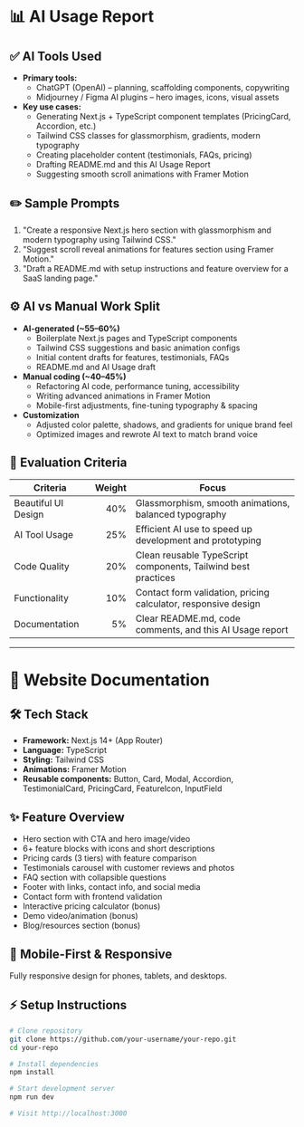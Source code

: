 # 📊 AI Usage Report

## ✅ AI Tools Used
- **Primary tools:**
  - ChatGPT (OpenAI) – planning, scaffolding components, copywriting
  - Midjourney / Figma AI plugins – hero images, icons, visual assets
- **Key use cases:**
  - Generating Next.js + TypeScript component templates (PricingCard, Accordion, etc.)
  - Tailwind CSS classes for glassmorphism, gradients, modern typography
  - Creating placeholder content (testimonials, FAQs, pricing)
  - Drafting README.md and this AI Usage Report
  - Suggesting smooth scroll animations with Framer Motion

## ✏️ Sample Prompts
1. "Create a responsive Next.js hero section with glassmorphism and modern typography using Tailwind CSS."
2. "Suggest scroll reveal animations for features section using Framer Motion."
3. "Draft a README.md with setup instructions and feature overview for a SaaS landing page."

## ⚙️ AI vs Manual Work Split
- **AI-generated (~55–60%)**
  - Boilerplate Next.js pages and TypeScript components
  - Tailwind CSS suggestions and basic animation configs
  - Initial content drafts for features, testimonials, FAQs
  - README.md and AI Usage draft
- **Manual coding (~40–45%)**
  - Refactoring AI code, performance tuning, accessibility
  - Writing advanced animations in Framer Motion
  - Mobile-first adjustments, fine-tuning typography & spacing
- **Customization**
  - Adjusted color palette, shadows, and gradients for unique brand feel
  - Optimized images and rewrote AI text to match brand voice

## 🎯 Evaluation Criteria
| Criteria               | Weight | Focus                                                            |
| --------------------- | -----: | ---------------------------------------------------------------- |
| Beautiful UI Design   | 40%    | Glassmorphism, smooth animations, balanced typography            |
| AI Tool Usage         | 25%    | Efficient AI use to speed up development and prototyping         |
| Code Quality         | 20%    | Clean reusable TypeScript components, Tailwind best practices    |
| Functionality        | 10%    | Contact form validation, pricing calculator, responsive design   |
| Documentation        |  5%    | Clear README.md, code comments, and this AI Usage report         |

---

# 🌟 Website Documentation

## 🛠 Tech Stack
- **Framework:** Next.js 14+ (App Router)
- **Language:** TypeScript
- **Styling:** Tailwind CSS
- **Animations:** Framer Motion
- **Reusable components:** Button, Card, Modal, Accordion, TestimonialCard, PricingCard, FeatureIcon, InputField

## ✨ Feature Overview
- Hero section with CTA and hero image/video
- 6+ feature blocks with icons and short descriptions
- Pricing cards (3 tiers) with feature comparison
- Testimonials carousel with customer reviews and photos
- FAQ section with collapsible questions
- Footer with links, contact info, and social media
- Contact form with frontend validation
- Interactive pricing calculator (bonus)
- Demo video/animation (bonus)
- Blog/resources section (bonus)

## 📲 Mobile-First & Responsive
Fully responsive design for phones, tablets, and desktops.

## ⚡ Setup Instructions
```bash
# Clone repository
git clone https://github.com/your-username/your-repo.git
cd your-repo

# Install dependencies
npm install

# Start development server
npm run dev

# Visit http://localhost:3000
